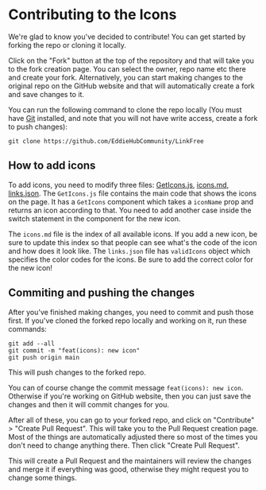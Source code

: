 # Contributing to the Icons

We're glad to know you've decided to contribute!
You can get started by forking the repo or cloning it locally.

Click on the "Fork" button at the top of the repository and that will take you to the fork creation page. You can select the owner, repo name etc there and create your fork.
Alternatively, you can start making changes to the original repo on the GitHub website and that will automatically create a fork and save changes to it.

You can run the following command to clone the repo locally (You must have [Git](https://git-scm.com/) installed, and note that you will not have write access, create a fork to push changes):

```
git clone https://github.com/EddieHubCommunity/LinkFree
```

## How to add icons

To add icons, you need to modify three files: [GetIcons.js](https://github.com/EddieHubCommunity/LinkFree/blob/main/src/Components/Icons/GetIcons.js), [icons.md](https://github.com/EddieHubCommunity/LinkFree/blob/main/icons.md), [links.json](https://github.com/EddieHubCommunity/LinkFree/blob/main/src/config/links.json).
The `GetIcons.js` file contains the main code that shows the icons on the page. It has a `GetIcons` component which takes a `iconName` prop and returns an icon according to that. You need to add another case inside the switch statement in the component for the new icon.

The `icons.md` file is the index of all available icons. If you add a new icon, be sure to update this index so that people can see what's the code of the icon and how does it look like.
The `links.json` file has `validIcons` object which specifies the color codes for the icons. Be sure to add the correct color for the new icon!

## Commiting and pushing the changes

After you've finished making changes, you need to commit and push those first. 
If you've cloned the forked repo locally and working on it, run these commands:

```
git add --all
git commit -m "feat(icons): new icon"
git push origin main
```

This will push changes to the forked repo.

You can of course change the commit message `feat(icons): new icon`.
Otherwise if you're working on GitHub website, then you can just save the changes and then it will commit changes for you. 

After all of these, you can go to your forked repo, and click on "Contribute" > "Create Pull Request". This will take you to the Pull Request creation page. Most of the things are automatically adjusted there so most of the times you don't need to change anything there. Then click "Create Pull Request".

This will create a Pull Request and the maintainers will review the changes and merge it if everything was good, otherwise they might request you to change some things. 

